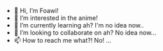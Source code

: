 - 👋 Hi, I’m Foawi! 
- 👀 I’m interested in the anime! 
- 🌱 I’m currently learning ah? I'm no idea now.. 
- 💞️ I’m looking to collaborate on ah? No idea now...
- 📫 How to reach me what?! No! ...

<!---
MxnsterFoawi/MxnsterFoawi is a ✨ special ✨ repository because its `README.md` (this file) appears on your GitHub profile.
You can click the Preview link to take a look at your changes.
--->
